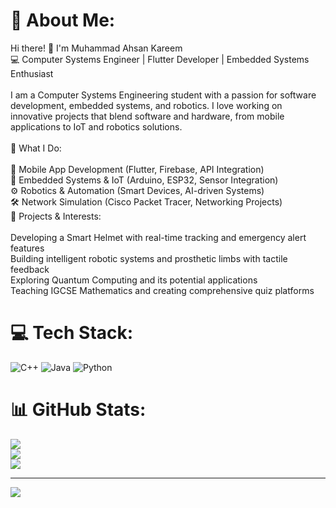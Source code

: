 # 💫 About Me:
Hi there! 👋 I'm Muhammad Ahsan Kareem<br>💻 Computer Systems Engineer | Flutter Developer | Embedded Systems Enthusiast<br><br>I am a Computer Systems Engineering student with a passion for software development, embedded systems, and robotics. I love working on innovative projects that blend software and hardware, from mobile applications to IoT and robotics solutions.<br><br>🔹 What I Do:<br><br>🚀 Mobile App Development (Flutter, Firebase, API Integration)<br>🤖 Embedded Systems & IoT (Arduino, ESP32, Sensor Integration)<br>⚙️ Robotics & Automation (Smart Devices, AI-driven Systems)<br>🛠 Network Simulation (Cisco Packet Tracer, Networking Projects)<br>🌟 Projects & Interests:<br><br>Developing a Smart Helmet with real-time tracking and emergency alert features<br>Building intelligent robotic systems and prosthetic limbs with tactile feedback<br>Exploring Quantum Computing and its potential applications<br>Teaching IGCSE Mathematics and creating comprehensive quiz platforms


# 💻 Tech Stack:
![C++](https://img.shields.io/badge/c++-%2300599C.svg?style=for-the-badge&logo=c%2B%2B&logoColor=white) ![Java](https://img.shields.io/badge/java-%23ED8B00.svg?style=for-the-badge&logo=openjdk&logoColor=white) ![Python](https://img.shields.io/badge/python-3670A0?style=for-the-badge&logo=python&logoColor=ffdd54)
# 📊 GitHub Stats:
![](https://github-readme-stats.vercel.app/api?username=Ahsan654584&theme=dark&hide_border=false&include_all_commits=false&count_private=false)<br/>
![](https://github-readme-streak-stats.herokuapp.com/?user=Ahsan654584&theme=dark&hide_border=false)<br/>
![](https://github-readme-stats.vercel.app/api/top-langs/?username=Ahsan654584&theme=dark&hide_border=false&include_all_commits=false&count_private=false&layout=compact)

---
[![](https://visitcount.itsvg.in/api?id=Ahsan654584&icon=0&color=0)](https://visitcount.itsvg.in)

<!-- Proudly created with GPRM ( https://gprm.itsvg.in ) -->